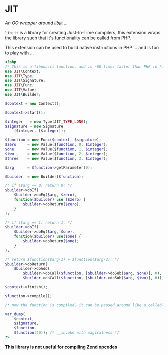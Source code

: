 JIT
===
*An OO wrapper around libjit ...*

```libjit``` is a library for creating Just-In-Time compilers, this extension wraps the library such that it's functionality can be called from PHP.

This extension can be used to build native instructions in PHP ... and is fun to play with ...

```php
<?php
/* This is a fibonacci function, and is ~60 times faster than PHP :o */
use JIT\Context;
use JIT\Type;
use JIT\Signature;
use JIT\Func;
use JIT\Value;
use JIT\Builder;

$context = new Context();

$context->start();

$integer   = new Type(JIT_TYPE_LONG);
$signature = new Signature
	($integer, [$integer]);

$function = new Func($context, $signature);
$zero     = new Value($function, 0, $integer);
$one      = new Value($function, 1, $integer);
$two      = new Value($function, 2, $integer);
$three    = new Value($function, 3, $integer);

$arg      = $function->getParameter(0);

$builder  = new Builder($function);

/* if ($arg == 0) return 0; */
$builder->doIf(
	$builder->doEq($arg, $zero),
	function($builder) use ($zero) {
		$builder->doReturn($zero);
	}
);

/* if ($arg == 1) return 1; */
$builder->doIf(
	$builder->doEq($arg, $one),
	function($builder) use($one) {
		$builder->doReturn($one);
	}
);

/* return $function($arg-1) + $function($arg-2); */
$builder->doReturn(
	$builder->doAdd(
		$builder->doCall($function, [$builder->doSub($arg, $one)], 0),
		$builder->doCall($function, [$builder->doSub($arg, $two)], 0)));

$context->finish();

$function->compile();

/* now the function is compiled, it can be passed around like a callable ... */

var_dump(
	$context, 
	$signature,
	$function,
	$function(40)); /* __invoke with magicalness */
?>
```

**This library is not useful for compiling Zend opcodes**
